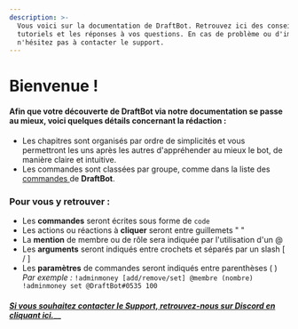 ```yaml
---
description: >-
  Vous voici sur la documentation de DraftBot. Retrouvez ici des conseils, des
  tutoriels et les réponses à vos questions. En cas de problème ou d'imprévu,
  n'hésitez pas à contacter le support.
---
```


# Bienvenue !

#### Afin que votre découverte de **DraftBot** via notre documentation se passe au mieux, voici quelques détails concernant la rédaction :

* Les chapitres sont organisés par ordre de simplicités et vous permettront les uns après les autres d'appréhender au mieux le bot, de manière claire et intuitive.
* Les commandes sont classées par groupe, comme dans la liste des [commandes ](https://www.draftbot.fr/commandes)de **DraftBot**.

### Pour vous y retrouver :

* Les **commandes** seront écrites sous forme de `code`
* Les actions ou réactions à **cliquer** seront entre guillemets " "
* La **mention** de membre ou de rôle sera indiquée par l'utilisation d'un @
* Les **arguments** seront indiqués entre crochets et séparés par un slash \[ / \]
* Les **paramètres** de commandes seront indiqués entre parenthèses \( \)  _Par exemple :_ `!adminmoney [add/remove/set] @membre (nombre) !adminmoney set @DraftBot#0535 100`

#### [_Si vous souhaitez contacter le Support, retrouvez-nous sur Discord en cliquant ici._](https://discord.com/invite/DrzKVU3)\_\_

